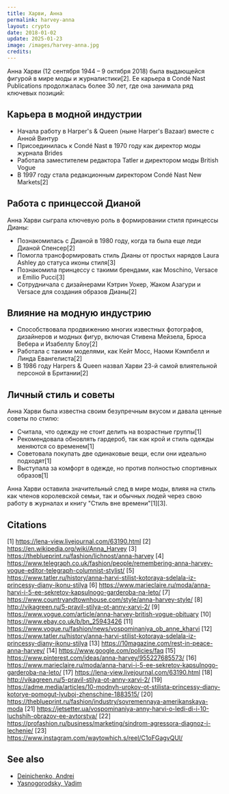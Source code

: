 ```yaml
---
title: Харви, Анна
permalink: harvey-anna
layout: crypto
date: 2018-01-02
update: 2025-01-23
image: /images/harvey-anna.jpg
credits:
---
```


Анна Харви (12 сентября 1944 – 9 октября 2018) была выдающейся фигурой в мире моды и журналистики[2]. Ее карьера в Condé Nast Publications продолжалась более 30 лет, где она занимала ряд ключевых позиций:

## Карьера в модной индустрии

- Начала работу в Harper's & Queen (ныне Harper's Bazaar) вместе с Анной Винтур
- Присоединилась к Condé Nast в 1970 году как директор моды журнала Brides
- Работала заместителем редактора Tatler и директором моды British Vogue
- В 1997 году стала редакционным директором Condé Nast New Markets[2]

## Работа с принцессой Дианой

Анна Харви сыграла ключевую роль в формировании стиля принцессы Дианы:

- Познакомилась с Дианой в 1980 году, когда та была еще леди Дианой Спенсер[2]
- Помогла трансформировать стиль Дианы от простых нарядов Laura Ashley до статуса иконы стиля[3]
- Познакомила принцессу с такими брендами, как Moschino, Versace и Emilio Pucci[3]
- Сотрудничала с дизайнерами Кэтрин Уокер, Жаком Азагури и Versace для создания образов Дианы[2]

## Влияние на модную индустрию

- Способствовала продвижению многих известных фотографов, дизайнеров и модных фигур, включая Стивена Мейзела, Брюса Вебера и Изабеллу Блоу[2]
- Работала с такими моделями, как Кейт Мосс, Наоми Кэмпбелл и Линда Евангелиста[2]
- В 1986 году Harpers & Queen назвал Харви 23-й самой влиятельной персоной в Британии[2]

## Личный стиль и советы

Анна Харви была известна своим безупречным вкусом и давала ценные советы по стилю:

- Считала, что одежду не стоит делить на возрастные группы[1]
- Рекомендовала обновлять гардероб, так как крой и стиль одежды меняются со временем[1]
- Советовала покупать две одинаковые вещи, если они идеально подходят[1]
- Выступала за комфорт в одежде, но против полностью спортивных образов[1]

Анна Харви оставила значительный след в мире моды, влияя на стиль как членов королевской семьи, так и обычных людей через свою работу в журналах и книгу "Стиль вне времени"[1][3].

## Citations

[1] https://lena-view.livejournal.com/63190.html
[2] https://en.wikipedia.org/wiki/Anna_Harvey
[3] https://theblueprint.ru/fashion/lichnost/anna-harvey
[4] https://www.telegraph.co.uk/fashion/people/remembering-anna-harvey-vogue-editor-telegraph-columnist-stylist/
[5] https://www.tatler.ru/history/anna-harvi-stilist-kotoraya-sdelala-iz-princessy-diany-ikonu-stilya
[6] https://www.marieclaire.ru/moda/anna-harvi-i-5-ee-sekretov-kapsulnogo-garderoba-na-leto/
[7] https://www.countryandtownhouse.com/style/anna-harvey-style/
[8] http://vikagreen.ru/5-pravil-stilya-ot-anny-xarvi-2/
[9] https://www.vogue.com/article/anna-harvey-british-vogue-obituary
[10] https://www.ebay.co.uk/b/bn_25943426
[11] https://www.vogue.ru/fashion/news/vospominaniya_ob_anne_kharvi
[12] https://www.tatler.ru/history/anna-harvi-stilist-kotoraya-sdelala-iz-princessy-diany-ikonu-stilya
[13] https://10magazine.com/rest-in-peace-anna-harvey/
[14] https://www.google.com/policies/faq
[15] https://www.pinterest.com/ideas/anna-harvey/955227685573/
[16] https://www.marieclaire.ru/moda/anna-harvi-i-5-ee-sekretov-kapsulnogo-garderoba-na-leto/
[17] https://lena-view.livejournal.com/63190.html
[18] http://vikagreen.ru/5-pravil-stilya-ot-anny-xarvi-2/
[19] https://adme.media/articles/10-modnyh-urokov-ot-stilista-princessy-diany-kotorye-pomogut-lyuboj-zhenschine-1883515/
[20] https://theblueprint.ru/fashion/industry/sovremennaya-amerikanskaya-moda
[21] https://jetsetter.ua/vospominaniya-anny-harvi-o-ledi-di-i-10-luchshih-obrazov-ee-avtorstva/
[22] https://profashion.ru/business/marketing/sindrom-agressora-diagnoz-i-lechenie/
[23] https://www.instagram.com/waytowhich.s/reel/C1oFGagvQUl/


## See also

+ [Deinichenko, Andrei](deinichenko-andrei)
+ [Yasnogorodsky, Vadim](yasnogorodsky-vadim)
